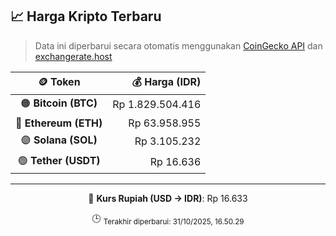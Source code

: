 

<!-- HARGA_KRIPTO -->
## 📈 Harga Kripto Terbaru

> Data ini diperbarui secara otomatis menggunakan [CoinGecko API](https://www.coingecko.com/) dan [exchangerate.host](https://exchangerate.host/)

<div align="center">

| 🪙 Token | 💰 Harga (IDR) |
|:------:|---------------:|
| 🟠 **Bitcoin (BTC)**   | Rp 1.829.504.416 |
| 🔵 **Ethereum (ETH)**  | Rp 63.958.955 |
| 🟣 **Solana (SOL)**    | Rp 3.105.232 |
| 🟢 **Tether (USDT)**   | Rp 16.636 |

---

💱 **Kurs Rupiah (USD → IDR)**: Rp 16.633

🕒 <sub>Terakhir diperbarui: 31/10/2025, 16.50.29</sub>

</div>
<!-- /HARGA_KRIPTO -->